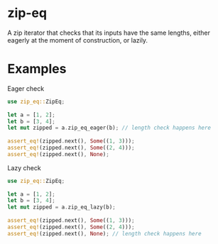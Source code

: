 # zip-eq
A zip iterator that checks that its inputs have the same lengths, either eagerly at the moment of construction, or lazily.

# Examples

Eager check
```rust
use zip_eq::ZipEq;
                                         
let a = [1, 2];
let b = [3, 4];
let mut zipped = a.zip_eq_eager(b); // length check happens here
                                         
assert_eq!(zipped.next(), Some((1, 3)));
assert_eq!(zipped.next(), Some((2, 4)));
assert_eq!(zipped.next(), None);
```
Lazy check
```rust
use zip_eq::ZipEq;
                                         
let a = [1, 2];
let b = [3, 4];
let mut zipped = a.zip_eq_lazy(b);
                                         
assert_eq!(zipped.next(), Some((1, 3)));
assert_eq!(zipped.next(), Some((2, 4)));
assert_eq!(zipped.next(), None); // length check happens here
```
